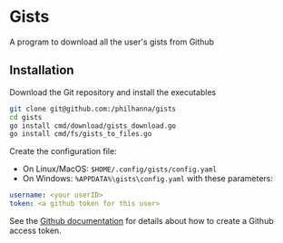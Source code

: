 # Gists

A program to download all the user's gists from Github

## Installation

Download the Git repository and install the executables
```bash
git clone git@github.com:/philhanna/gists
cd gists
go install cmd/download/gists_download.go
go install cmd/fs/gists_to_files.go
```

Create the configuration file:
- On Linux/MacOS: `$HOME/.config/gists/config.yaml`
- On Windows: `%APPDATA%\gists\config.yaml`
with these parameters:
```yaml
username: <your userID>
token: <a github token for this user>
```

See the [Github documentation](https://docs.github.com/en/enterprise-server@3.9/authentication/keeping-your-account-and-data-secure/managing-your-personal-access-tokens) for
details about how to create a Github access token.